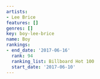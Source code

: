 ```yaml
---
artists:
- Lee Brice
features: []
genres: []
key: boy-lee-brice
name: Boy
rankings:
- end_date: '2017-06-16'
  rank: 94
  ranking_list: Billboard Hot 100
  start_date: '2017-06-10'
---
```


